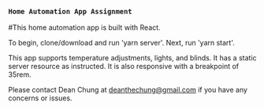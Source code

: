 ### `Home Automation App Assignment`

#This home automation app is built with React.

To begin, clone/download and run 'yarn server'.
Next, run 'yarn start'.

This app supports temperature adjustments, lights, and blinds.
It has a static server resource as instructed.
It is also responsive with a breakpoint of 35rem.

Please contact Dean Chung at deanthechung@gmail.com if you have any concerns or issues.

